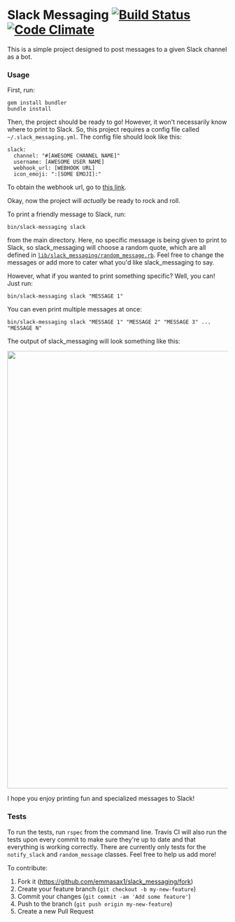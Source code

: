 # Slack Messaging [![Build Status](https://travis-ci.org/emmasax1/slack_messaging.svg?branch=master)](https://travis-ci.org/emmasax1/slack_messaging) [![Code Climate](https://codeclimate.com/github/emmasax1/slack_messaging/badges/gpa.svg)](https://codeclimate.com/github/emmasax1/slack_messaging)

This is a simple project designed to post messages to a given Slack channel as a bot.

### Usage

First, run:

```
gem install bundler
bundle install
```

Then, the project should be ready to go! However, it won't necessarily know where to print to Slack. So, this project requires a config file called `~/.slack_messaging.yml`. The config file should look like this:

```
slack:
  channel: "#[AWESOME CHANNEL NAME]"
  username: [AWESOME USER NAME]
  webhook_url: [WEBHOOK URL]
  icon_emoji: ":[SOME EMOJI]:"
```

To obtain the webhook url, go to [this link](https://api.slack.com/incoming-webhooks).

Okay, now the project will _actually_ be ready to rock and roll.

To print a friendly message to Slack, run:

```
bin/slack-messaging slack
```

from the main directory. Here, no specific message is being given to print to Slack, so slack_messaging will choose a random quote, which are all defined in [`lib/slack_messaging/random_message.rb`](https://github.com/emmasax1/slack_messaging/blob/master/lib/slack_messaging/random_message.rb). Feel free to change the messages or add more to cater what you'd like slack_messaging to say.

However, what if you wanted to print something specific? Well, you can! Just run:

```
bin/slack-messaging slack "MESSAGE 1"
```

You can even print multiple messages at once:

```
bin/slack-messaging slack "MESSAGE 1" "MESSAGE 2" "MESSAGE 3" ... "MESSAGE N"
```

The output of slack_messaging will look something like this:

<img src="https://github.com/emmasax1/slack_messaging/blob/master/OutputFile.png" width="1000">

I hope you enjoy printing fun and specialized messages to Slack!

### Tests

To run the tests, run `rspec` from the command line. Travis CI will also run the tests upon every commit to make sure they're up to date and that everything is working correctly. There are currently only tests for the `notify_slack` and `random_message` classes. Feel free to help us add more!

To contribute:

1. Fork it (https://github.com/emmasax1/slack_messaging/fork)
2. Create your feature branch (`git checkout -b my-new-feature`)
3. Commit your changes (`git commit -am 'Add some feature'`)
4. Push to the branch (`git push origin my-new-feature`)
5. Create a new Pull Request
